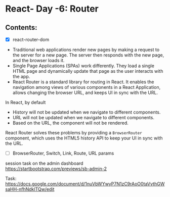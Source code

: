 # React- Day -6: Router

## Contents:

-[x] react-router-dom

- Traditional web applications render new pages by making a request to the server for a new page. The server then responds with the new page, and the browser loads it.
- Single Page Applications (SPAs) work differently. They load a single HTML page and dynamically update that page as the user interacts with the app.
- React Router is a standard library for routing in React. It enables the navigation among views of various components in a React Application, allows changing the browser URL, and keeps UI in sync with the URL.

In React, by default

- History will not be updated when we navigate to different components.
- URL will not be updated when we navigate to different components.
- Based on the URL, the component will not be rendered.

React Router solves these problems by providing a `BrowserRouter` component, which uses the HTML5 history API to keep your UI in sync with the URL.

-[ ] BrowserRouter, Switch, Link, Route, URL params

session task on the admin dashboard
https://startbootstrap.com/previews/sb-admin-2

Task: https://docs.google.com/document/d/1nuVbWYwyP7N1zC9rAoO0taVvthGWsaHH-nfhNdklTQw/edit
